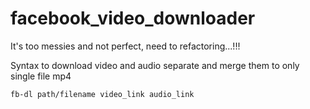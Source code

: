 # facebook_video_downloader
It's too messies and not perfect, need to refactoring...!!!

Syntax to download video and audio separate and merge them to only single file mp4

```
fb-dl path/filename video_link audio_link
```

